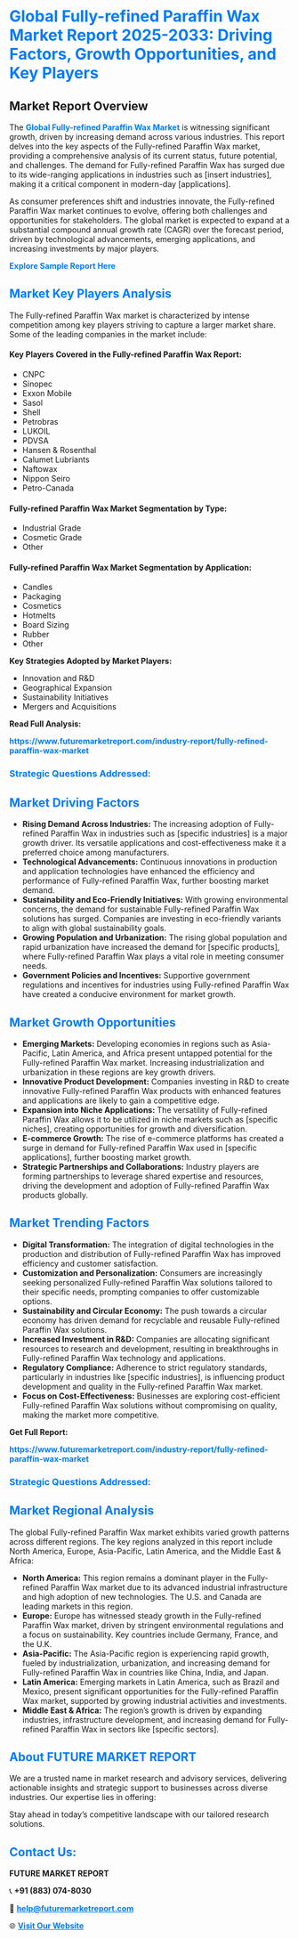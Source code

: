 <h1 style="color: #007BFF;">Global Fully-refined Paraffin Wax Market Report 2025-2033: Driving Factors, Growth Opportunities, and Key Players</h1>

<section id="overview">
<h2>Market Report Overview</h2>
<p>The <a href="https://www.futuremarketreport.com/industry-report/fully-refined-paraffin-wax-market" style="color: #007BFF; text-decoration: none;"><strong>Global Fully-refined Paraffin Wax Market</strong></a> is witnessing significant growth, driven by increasing demand across various industries. This report delves into the key aspects of the Fully-refined Paraffin Wax market, providing a comprehensive analysis of its current status, future potential, and challenges. The demand for Fully-refined Paraffin Wax has surged due to its wide-ranging applications in industries such as [insert industries], making it a critical component in modern-day [applications].</p>
<p>As consumer preferences shift and industries innovate, the Fully-refined Paraffin Wax market continues to evolve, offering both challenges and opportunities for stakeholders. The global market is expected to expand at a substantial compound annual growth rate (CAGR) over the forecast period, driven by technological advancements, emerging applications, and increasing investments by major players.</p>
</section>

<section id="overview">
<p><a href="https://www.futuremarketreport.com/request-sample/reportId=90060" style="color: #007BFF; text-decoration: none;"><strong>Explore Sample Report Here</strong></a></p>
</section>

<section id="key-players">
<h2 style="color: #007BFF;">Market Key Players Analysis</h2>
<p>The Fully-refined Paraffin Wax market is characterized by intense competition among key players striving to capture a larger market share. Some of the leading companies in the market include:</p>
<h4>Key Players Covered in the Fully-refined Paraffin Wax Report:</h4>
<ul><li>CNPC</li><li>Sinopec</li><li>Exxon Mobile</li><li>Sasol</li><li>Shell</li><li>Petrobras</li><li>LUKOIL</li><li>PDVSA</li><li>Hansen &amp; Rosenthal</li><li>Calumet Lubriants</li><li>Naftowax</li><li>Nippon Seiro</li><li>Petro-Canada</li></ul>
<h4>Fully-refined Paraffin Wax Market Segmentation by Type:</h4>
<ul><li>Industrial Grade</li><li>Cosmetic Grade</li><li>Other</li></ul>

<h4>Fully-refined Paraffin Wax Market Segmentation by Application:</h4>
<ul><li>Candles</li><li>Packaging</li><li>Cosmetics</li><li>Hotmelts</li><li>Board Sizing</li><li>Rubber</li><li>Other</li></ul>
<p><strong>Key Strategies Adopted by Market Players:</strong></p>
<ul>
<li>Innovation and R&D</li>
<li>Geographical Expansion</li>
<li>Sustainability Initiatives</li>
<li>Mergers and Acquisitions</li>
</ul>
</section>

<section>
<p><strong>Read Full Analysis: </strong></p><a href="https://www.futuremarketreport.com/industry-report/fully-refined-paraffin-wax-market" style="color: #007BFF; text-decoration: none;"><strong>https://www.futuremarketreport.com/industry-report/fully-refined-paraffin-wax-market</strong></a>
<h3 style="color: #007BFF;">Strategic Questions Addressed:</h3>
</section>

<section id="driving-factors">
<h2 style="color: #007BFF;">Market Driving Factors</h2>
<ul>
<li><strong>Rising Demand Across Industries:</strong> The increasing adoption of Fully-refined Paraffin Wax in industries such as [specific industries] is a major growth driver. Its versatile applications and cost-effectiveness make it a preferred choice among manufacturers.</li>
<li><strong>Technological Advancements:</strong> Continuous innovations in production and application technologies have enhanced the efficiency and performance of Fully-refined Paraffin Wax, further boosting market demand.</li>
<li><strong>Sustainability and Eco-Friendly Initiatives:</strong> With growing environmental concerns, the demand for sustainable Fully-refined Paraffin Wax solutions has surged. Companies are investing in eco-friendly variants to align with global sustainability goals.</li>
<li><strong>Growing Population and Urbanization:</strong> The rising global population and rapid urbanization have increased the demand for [specific products], where Fully-refined Paraffin Wax plays a vital role in meeting consumer needs.</li>
<li><strong>Government Policies and Incentives:</strong> Supportive government regulations and incentives for industries using Fully-refined Paraffin Wax have created a conducive environment for market growth.</li>
</ul>
</section>

<section id="growth-opportunities">
<h2 style="color: #007BFF;">Market Growth Opportunities</h2>
<ul>
<li><strong>Emerging Markets:</strong> Developing economies in regions such as Asia-Pacific, Latin America, and Africa present untapped potential for the Fully-refined Paraffin Wax market. Increasing industrialization and urbanization in these regions are key growth drivers.</li>
<li><strong>Innovative Product Development:</strong> Companies investing in R&D to create innovative Fully-refined Paraffin Wax products with enhanced features and applications are likely to gain a competitive edge.</li>
<li><strong>Expansion into Niche Applications:</strong> The versatility of Fully-refined Paraffin Wax allows it to be utilized in niche markets such as [specific niches], creating opportunities for growth and diversification.</li>
<li><strong>E-commerce Growth:</strong> The rise of e-commerce platforms has created a surge in demand for Fully-refined Paraffin Wax used in [specific applications], further boosting market growth.</li>
<li><strong>Strategic Partnerships and Collaborations:</strong> Industry players are forming partnerships to leverage shared expertise and resources, driving the development and adoption of Fully-refined Paraffin Wax products globally.</li>
</ul>
</section>

<section id="trending-factors">
<h2 style="color: #007BFF;">Market Trending Factors</h2>
<ul>
<li><strong>Digital Transformation:</strong> The integration of digital technologies in the production and distribution of Fully-refined Paraffin Wax has improved efficiency and customer satisfaction.</li>
<li><strong>Customization and Personalization:</strong> Consumers are increasingly seeking personalized Fully-refined Paraffin Wax solutions tailored to their specific needs, prompting companies to offer customizable options.</li>
<li><strong>Sustainability and Circular Economy:</strong> The push towards a circular economy has driven demand for recyclable and reusable Fully-refined Paraffin Wax solutions.</li>
<li><strong>Increased Investment in R&D:</strong> Companies are allocating significant resources to research and development, resulting in breakthroughs in Fully-refined Paraffin Wax technology and applications.</li>
<li><strong>Regulatory Compliance:</strong> Adherence to strict regulatory standards, particularly in industries like [specific industries], is influencing product development and quality in the Fully-refined Paraffin Wax market.</li>
<li><strong>Focus on Cost-Effectiveness:</strong> Businesses are exploring cost-efficient Fully-refined Paraffin Wax solutions without compromising on quality, making the market more competitive.</li>
</ul>
</section>

<section>
<p><strong>Get Full Report: </strong></p><a href="https://www.futuremarketreport.com/industry-report/fully-refined-paraffin-wax-market" style="color: #007BFF; text-decoration: none;"><strong>https://www.futuremarketreport.com/industry-report/fully-refined-paraffin-wax-market</strong></a>
<h3 style="color: #007BFF;">Strategic Questions Addressed:</h3>
</section>


<section id="regional-analysis">
<h2 style="color: #007BFF;">Market Regional Analysis</h2>
<p>The global Fully-refined Paraffin Wax market exhibits varied growth patterns across different regions. The key regions analyzed in this report include North America, Europe, Asia-Pacific, Latin America, and the Middle East & Africa:</p>
<ul>
<li><strong>North America:</strong> This region remains a dominant player in the Fully-refined Paraffin Wax market due to its advanced industrial infrastructure and high adoption of new technologies. The U.S. and Canada are leading markets in this region.</li>
<li><strong>Europe:</strong> Europe has witnessed steady growth in the Fully-refined Paraffin Wax market, driven by stringent environmental regulations and a focus on sustainability. Key countries include Germany, France, and the U.K.</li>
<li><strong>Asia-Pacific:</strong> The Asia-Pacific region is experiencing rapid growth, fueled by industrialization, urbanization, and increasing demand for Fully-refined Paraffin Wax in countries like China, India, and Japan.</li>
<li><strong>Latin America:</strong> Emerging markets in Latin America, such as Brazil and Mexico, present significant opportunities for the Fully-refined Paraffin Wax market, supported by growing industrial activities and investments.</li>
<li><strong>Middle East & Africa:</strong> The region’s growth is driven by expanding industries, infrastructure development, and increasing demand for Fully-refined Paraffin Wax in sectors like [specific sectors].</li>
</ul>
</section>

<footer>
<h2 style="color: #007BFF;">About FUTURE MARKET REPORT</h2>
<p>We are a trusted name in market research and advisory services, delivering actionable insights and strategic support to businesses across diverse industries. Our expertise lies in offering:</p>

<p>Stay ahead in today’s competitive landscape with our tailored research solutions.</p>

<h2 style="color: #007BFF;">Contact Us:</h2>
<p><strong>FUTURE MARKET REPORT</strong></p>
<p>📞 <strong>+91 (883) 074-8030</strong></p>
<p>📧 <strong><a href="mailto:help@futuremarketreport.com" style="color: #007BFF;">help@futuremarketreport.com</a></strong></p>
<p>🌐 <strong><a href="https://www.futuremarketreport.com/" style="color: #007BFF;">Visit Our Website</a></strong></p>
</footer>